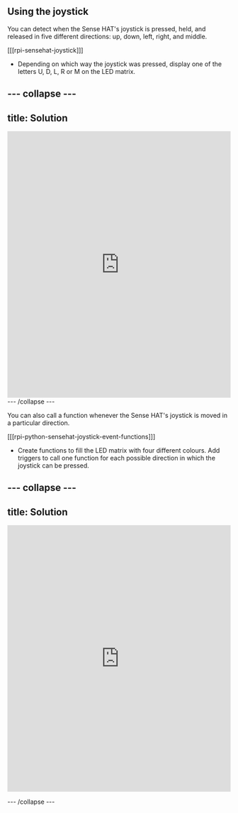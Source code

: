 ## Using the joystick
You can detect when the Sense HAT's joystick is pressed, held, and released in five different directions: up, down, left, right, and middle.

[[[rpi-sensehat-joystick]]]

+ Depending on which way the joystick was pressed, display one of the letters U, D, L, R or M on the LED matrix.

--- collapse ---
---
title: Solution
---
<iframe src="https://trinket.io/embed/python/e92f522f64" width="100%" height="600" frameborder="0" marginwidth="0" marginheight="0" allowfullscreen></iframe>
--- /collapse ---

You can also call a function whenever the Sense HAT's joystick is moved in a particular direction.

[[[rpi-python-sensehat-joystick-event-functions]]]

+ Create functions to fill the LED matrix with four different colours. Add triggers to call one function for each possible direction in which the joystick can be pressed. 

--- collapse ---
---
title: Solution
---
<iframe src="https://trinket.io/embed/python/f937b52806" width="100%" height="600" frameborder="0" marginwidth="0" marginheight="0" allowfullscreen></iframe>

--- /collapse ---
